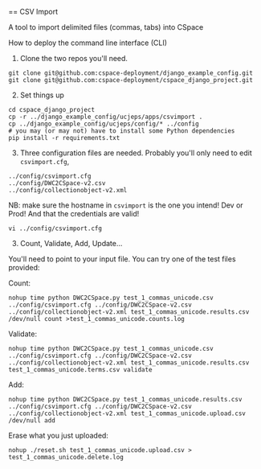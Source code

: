 == CSV Import

A tool to import delimited files (commas, tabs) into CSpace

How to deploy the command line interface (CLI)

1. Clone the two repos you'll need.

```
git clone git@github.com:cspace-deployment/django_example_config.git
git clone git@github.com:cspace-deployment/cspace_django_project.git
```


2. Set things up

```
cd cspace_django_project
cp -r ../django_example_config/ucjeps/apps/csvimport .
cp ../django_example_config/ucjeps/config/* ../config
# you may (or may not) have to install some Python dependencies
pip install -r requirements.txt
```

3. Three configuration files are needed. Probably you'll only need to edit `csvimport.cfg`,

```
../config/csvimport.cfg
../config/DWC2CSpace-v2.csv
../config/collectionobject-v2.xml
```

NB: make sure the hostname in `csvimport` is the one you intend! Dev or Prod!
    And that the credentials are valid!

```
vi ../config/csvimport.cfg
```

3. Count, Validate, Add, Update...

You'll need to point to your input file. You can try one of the test files provided:

Count:

```
nohup time python DWC2CSpace.py test_1_commas_unicode.csv ../config/csvimport.cfg ../config/DWC2CSpace-v2.csv ../config/collectionobject-v2.xml test_1_commas_unicode.results.csv /dev/null count >test_1_commas_unicode.counts.log

```


Validate:

```
nohup time python DWC2CSpace.py test_1_commas_unicode.csv ../config/csvimport.cfg ../config/DWC2CSpace-v2.csv ../config/collectionobject-v2.xml test_1_commas_unicode.results.csv test_1_commas_unicode.terms.csv validate

```

Add:

```
nohup time python DWC2CSpace.py test_1_commas_unicode.results.csv ../config/csvimport.cfg ../config/DWC2CSpace-v2.csv ../config/collectionobject-v2.xml test_1_commas_unicode.upload.csv /dev/null add

```


Erase what you just uploaded:

```
nohup ./reset.sh test_1_commas_unicode.upload.csv > test_1_commas_unicode.delete.log
```